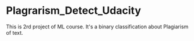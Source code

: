 # Plagrarism_Detect_Udacity
This is 2rd project of ML course. It's a binary classification about Plagiarism of text.
